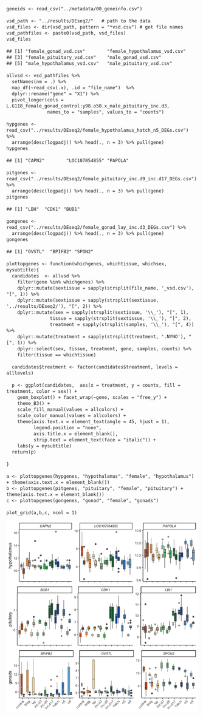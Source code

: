     geneids <- read_csv("../metadata/00_geneinfo.csv")

    vsd_path <- "../results/DEseq2/"   # path to the data
    vsd_files <- dir(vsd_path, pattern = "*vsd.csv") # get file names
    vsd_pathfiles <- paste0(vsd_path, vsd_files)
    vsd_files

    ## [1] "female_gonad_vsd.csv"        "female_hypothalamus_vsd.csv"
    ## [3] "female_pituitary_vsd.csv"    "male_gonad_vsd.csv"         
    ## [5] "male_hypothalamus_vsd.csv"   "male_pituitary_vsd.csv"

    allvsd <- vsd_pathfiles %>%
      setNames(nm = .) %>% 
      map_df(~read_csv(.x), .id = "file_name")  %>% 
      dplyr::rename("gene" = "X1") %>% 
      pivot_longer(cols = L.G118_female_gonad_control:y98.o50.x_male_pituitary_inc.d3, 
                   names_to = "samples", values_to = "counts") 

    hypgenes <- read_csv("../results/DEseq2/female_hypothalamus_hatch_n5_DEGs.csv") %>%
      arrange(desc(logpadj)) %>% head(., n = 3) %>% pull(gene)
    hypgenes

    ## [1] "CAPN2"        "LOC107054855" "PAPOLA"

    pitgenes <- read_csv("../results/DEseq2/female_pituitary_inc.d9_inc.d17_DEGs.csv") %>%
      arrange(desc(logpadj)) %>% head(., n = 3) %>% pull(gene)
    pitgenes

    ## [1] "LBH"  "CDK1" "BUB1"

    gongenes <- read_csv("../results/DEseq2/female_gonad_lay_inc.d3_DEGs.csv") %>%
      arrange(desc(logpadj)) %>% head(., n = 3) %>% pull(gene)
    gongenes

    ## [1] "OVSTL"  "BPIFB2" "SPON2"

    plottopgenes <- function(whichgenes, whichtissue, whichsex, mysubtitle){
      candidates  <- allvsd %>%
        filter(gene %in% whichgenes) %>%
        dplyr::mutate(sextissue = sapply(strsplit(file_name, '_vsd.csv'), "[", 1)) %>%
        dplyr::mutate(sextissue = sapply(strsplit(sextissue, '../results/DEseq2/'), "[", 2)) %>%
        dplyr::mutate(sex = sapply(strsplit(sextissue, '\\_'), "[", 1),
                    tissue = sapply(strsplit(sextissue, '\\_'), "[", 2),
                    treatment = sapply(strsplit(samples, '\\_'), "[", 4)) %>%
        dplyr::mutate(treatment = sapply(strsplit(treatment, '.NYNO'), "[", 1)) %>%
        dplyr::select(sex, tissue, treatment, gene, samples, counts) %>%
        filter(tissue == whichtissue) 
      
      candidates$treatment <- factor(candidates$treatment, levels = alllevels)
      
      p <- ggplot(candidates,  aes(x = treatment, y = counts, fill = treatment, color = sex)) +
        geom_boxplot() + facet_wrap(~gene, scales = "free_y") + 
        theme_B3() +
        scale_fill_manual(values = allcolors) +
        scale_color_manual(values = allcolors) +
        theme(axis.text.x = element_text(angle = 45, hjust = 1), 
              legend.position = "none",
              axis.title.x = element_blank(),
              strip.text = element_text(face = "italic")) +
        labs(y = mysubtitle) 
      return(p)
      
    }

    a <- plottopgenes(hypgenes, "hypothalamus", "female", "hypothalamus") + theme(axis.text.x = element_blank())
    b <- plottopgenes(pitgenes, "pituitary", "female", "pituitary") + theme(axis.text.x = element_blank())
    c <- plottopgenes(gongenes, "gonad", "female", "gonads")

    plot_grid(a,b,c, ncol = 1)

![](../figures/fig4-1.png)
